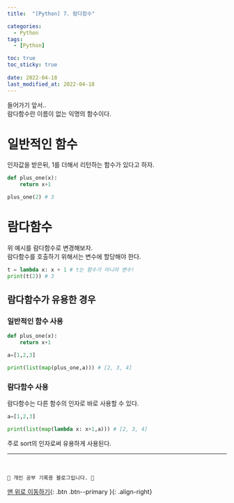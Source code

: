 ```yaml
---
title:  "[Python] 7. 람다함수"

categories:
  - Python
tags:
  - [Python]

toc: true
toc_sticky: true
 
date: 2022-04-18
last_modified_at: 2022-04-18
---
```

들어가기 앞서..<br>
람다함수란 이름이 없는 익명의 함수이다.
# 일반적인 함수
인자값을 받은뒤, 1를 더해서 리턴하는 함수가 있다고 하자.
```py
def plus_one(x):
    return x+1

plus_one(2) # 3
```
# 람다함수
위 예시를 람다함수로 변경해보자.<br>
람다함수를 호출하기 위해서는 변수에 할당해야 한다.
```py
t = lambda x: x + 1 # t는 함수가 아니라 변수!
print(t(2)) # 3
```
## 람다함수가 유용한 경우
### 일반적인 함수 사용
```py
def plus_one(x):
    return x+1

a=[1,2,3]

print(list(map(plus_one,a))) # [2, 3, 4]
```
### 람다함수 사용
람다함수는 다른 함수의 인자로 바로 사용할 수 있다.
```py
a=[1,2,3]

print(list(map(lambda x: x+1,a))) # [2, 3, 4]
```
주로 sort의 인자로써 유용하게 사용된다.



***
<br>

    💛 개인 공부 기록용 블로그입니다. 👻

[맨 위로 이동하기](#){: .btn .btn--primary }{: .align-right}